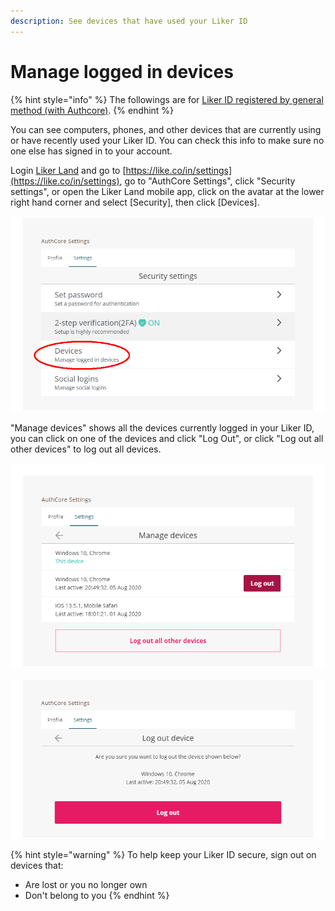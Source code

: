 ```yaml
---
description: See devices that have used your Liker ID
---
```


# Manage logged in devices

{% hint style="info" %}
The followings are for [Liker ID registered by general method (with Authcore)](./).
{% endhint %}

You can see computers, phones, and other devices that are currently using or have recently used your Liker ID. You can check this info to make sure no one else has signed in to your account.

Login [Liker Land](https://liker.land) and go to [https://like.co/in/settings](https://like.co/in/settings), go to "AuthCore Settings", click "Security settings", or open the Liker Land mobile app, click on the avatar at the lower right hand corner and select \[Security], then click \[Devices].

![](../../../.gitbook/assets/device-1-en.png)

"Manage devices" shows all the devices currently logged in your Liker ID, you can click on one of the devices and click "Log Out", or click "Log out all other devices" to log out all devices.

![](../../../.gitbook/assets/device-2-en.png)

![](../../../.gitbook/assets/device-3-en.png)

{% hint style="warning" %}
To help keep your Liker ID secure, sign out on devices that:

* Are lost or you no longer own
* Don't belong to you
{% endhint %}
